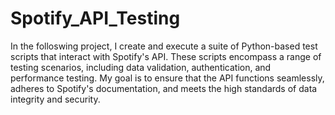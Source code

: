 # Spotify_API_Testing
In the folloswing project, I create and execute a suite of Python-based test scripts that interact with Spotify's API. These scripts encompass a range of testing scenarios, including data validation, authentication, and performance testing. My goal is to ensure that the API functions seamlessly, adheres to Spotify's documentation, and meets the high standards of data integrity and security.
